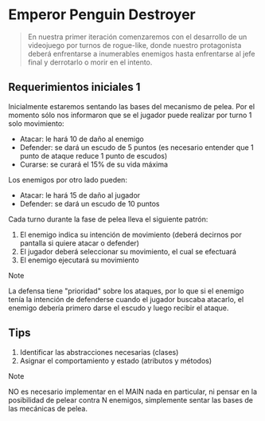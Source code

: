 # Emperor Penguin Destroyer

> En nuestra primer iteración comenzaremos con el desarrollo de un videojuego por turnos de rogue-like, donde nuestro protagonista deberá enfrentarse a inumerables enemigos hasta enfrentarse al jefe final y derrotarlo o morir en el intento.

## Requerimientos iniciales 1

Inicialmente estaremos sentando las bases del mecanismo de pelea.
Por el momento sólo nos informaron que se el jugador puede realizar por turno 1 solo movimiento:
- Atacar: le hará 10 de daño al enemigo
- Defender: se dará un escudo de 5 puntos (es necesario entender que 1 punto de ataque reduce 1 punto de escudos)
- Curarse: se curará el 15% de su vida máxima

Los enemigos por otro lado pueden:
- Atacar: le hará 15 de daño al jugador
- Defender: se dará un escudo de 10 puntos

Cada turno durante la fase de pelea lleva el siguiente patrón:
1. El enemigo indica su intención de movimiento (deberá decirnos por pantalla si quiere atacar o defender)
2. El jugador deberá seleccionar su movimiento, el cual se efectuará
3. El enemigo ejecutará su movimiento

> [!Note]
> La defensa tiene "prioridad" sobre los ataques, por lo que si el enemigo tenía la intención de defenderse cuando el jugador buscaba atacarlo, el enemigo debería primero darse el escudo y luego recibir el ataque.

## Tips
1. Identificar las abstracciones necesarias (clases)
2. Asignar el comportamiento y estado (atributos y métodos)

> [!Note]
> NO es necesario implementar en el MAIN nada en particular, ni pensar en la posibilidad de pelear contra N enemigos, simplemente sentar las bases de las mecánicas de pelea.